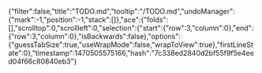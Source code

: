{"filter":false,"title":"TODO.md","tooltip":"/TODO.md","undoManager":{"mark":-1,"position":-1,"stack":[]},"ace":{"folds":[],"scrolltop":0,"scrollleft":0,"selection":{"start":{"row":3,"column":0},"end":{"row":3,"column":0},"isBackwards":false},"options":{"guessTabSize":true,"useWrapMode":false,"wrapToView":true},"firstLineState":0},"timestamp":1470505575166,"hash":"7c338ed2840d2bf55f9f5e4eed04f66c80840eb3"}